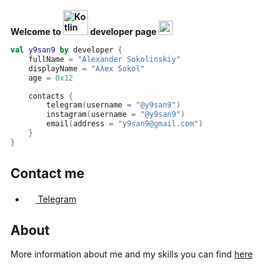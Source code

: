 **Welcome to <img alt="Kotlin" src="https://img.shields.io/badge/Kotlin-orange?logo=kotlin&logoColor=white&style=flat-square" width="40px"/> developer page <img src="https://user-images.githubusercontent.com/5679180/79618120-0daffb80-80be-11ea-819e-d2b0fa904d07.gif" width="23px">**

```kotlin
val y9san9 by developer {
    fullName = "Alexander Sokolinskiy"
    displayName = "Aλex Sokol"
    age = 0x12

    contacts {
        telegram(username = "@y9san9")
        instagram(username = "@y9san9")
        email(address = "y9san9@gmail.com")
    }
}
```

## Contact me
- <a href="https://t.me/y9san9"><img src="https://upload.wikimedia.org/wikipedia/commons/thumb/8/82/Telegram_logo.svg/768px-Telegram_logo.svg.png" width=16 height=16 /> Telegram</a>

## About

More information about me and my skills you can find [here](https://t.me/alexmeta/16/)

